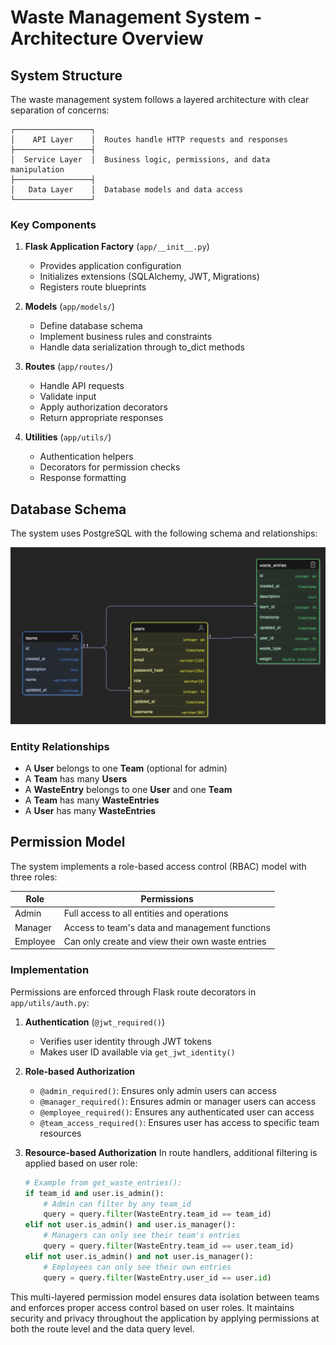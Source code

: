 # Waste Management System - Architecture Overview

## System Structure

The waste management system follows a layered architecture with clear separation of concerns:

```
┌─────────────────┐
│    API Layer    │  Routes handle HTTP requests and responses
├─────────────────┤
│  Service Layer  │  Business logic, permissions, and data manipulation
├─────────────────┤
│   Data Layer    │  Database models and data access
└─────────────────┘
```

### Key Components

1. **Flask Application Factory** (`app/__init__.py`)
   - Provides application configuration
   - Initializes extensions (SQLAlchemy, JWT, Migrations)
   - Registers route blueprints

2. **Models** (`app/models/`)
   - Define database schema
   - Implement business rules and constraints
   - Handle data serialization through to_dict methods

3. **Routes** (`app/routes/`)
   - Handle API requests
   - Validate input
   - Apply authorization decorators
   - Return appropriate responses

4. **Utilities** (`app/utils/`)
   - Authentication helpers
   - Decorators for permission checks
   - Response formatting

## Database Schema

The system uses PostgreSQL with the following schema and relationships:

![Entity Relationship Diagram](ERD.png)

### Entity Relationships

- A **User** belongs to one **Team** (optional for admin)
- A **Team** has many **Users**
- A **WasteEntry** belongs to one **User** and one **Team**
- A **Team** has many **WasteEntries**
- A **User** has many **WasteEntries**

## Permission Model

The system implements a role-based access control (RBAC) model with three roles:

| Role     | Permissions                                      |
|----------|--------------------------------------------------|
| Admin    | Full access to all entities and operations       |
| Manager  | Access to team's data and management functions   |
| Employee | Can only create and view their own waste entries |

### Implementation

Permissions are enforced through Flask route decorators in `app/utils/auth.py`:

1. **Authentication** (`@jwt_required()`)
   - Verifies user identity through JWT tokens
   - Makes user ID available via `get_jwt_identity()`

2. **Role-based Authorization**
   - `@admin_required()`: Ensures only admin users can access
   - `@manager_required()`: Ensures admin or manager users can access
   - `@employee_required()`: Ensures any authenticated user can access
   - `@team_access_required()`: Ensures user has access to specific team resources

3. **Resource-based Authorization**
   In route handlers, additional filtering is applied based on user role:

   ```python
   # Example from get_waste_entries():
   if team_id and user.is_admin():
       # Admin can filter by any team_id
       query = query.filter(WasteEntry.team_id == team_id)
   elif not user.is_admin() and user.is_manager():
       # Managers can only see their team's entries
       query = query.filter(WasteEntry.team_id == user.team_id)
   elif not user.is_admin() and not user.is_manager():
       # Employees can only see their own entries
       query = query.filter(WasteEntry.user_id == user.id)
   ```

This multi-layered permission model ensures data isolation between teams and enforces proper access control based on user roles. It maintains security and privacy throughout the application by applying permissions at both the route level and the data query level. 